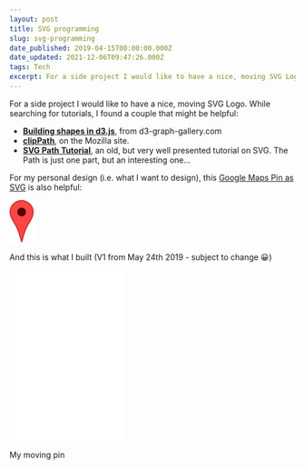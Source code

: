 ```yaml
---
layout: post
title: SVG programming
slug: svg-programming
date_published: 2019-04-15T00:00:00.000Z
date_updated: 2021-12-06T09:47:26.000Z
tags: Tech
excerpt: For a side project I would like to have a nice, moving SVG Logo. While searching for tutorials, I found a couple that might be helpful
---
```


For a side project I would like to have a nice, moving SVG Logo. While searching for tutorials, I found a couple that might be helpful:

- **[Building shapes in d3.js](https://www.d3-graph-gallery.com/graph/shape.html)**, from d3-graph-gallery.com
- **[clip​Path](https://developer.mozilla.org/en-US/docs/Web/SVG/Element/clipPath)**, on the Mozilla site.
- **[SVG Path Tutorial](http://xahlee.info/js/svg_path_spec.html)**, an old, but very well presented tutorial on SVG. The Path is just one part, but an interesting one...

For my personal design (i.e. what I want to design), this [Google Maps Pin as SVG](https://upload.wikimedia.org/wikipedia/commons/d/d1/Google_Maps_pin.svg) is also helpful: 

![Google pointer](google_map.svg)

And this is what I built (V1 from May 24th 2019 - subject to change 😀)

![My spotz SVG](spotz.svg)

My moving pin

